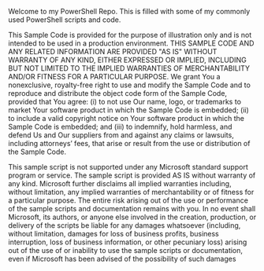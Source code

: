Welcome to my PowerShell Repo. This is filled with some of my commonly used PowerShell scripts and code.


This Sample Code is provided for the purpose of illustration only and is not intended to be used
in a production environment. THIS SAMPLE CODE AND ANY RELATED INFORMATION ARE PROVIDED "AS IS"
WITHOUT WARRANTY OF ANY KIND, EITHER EXPRESSED OR IMPLIED, INCLUDING BUT NOT LIMITED TO THE IMPLIED
WARRANTIES OF MERCHANTABILITY AND/OR FITNESS FOR A PARTICULAR PURPOSE. We grant You a nonexclusive,
royalty-free right to use and modify the Sample Code and to reproduce and distribute the object code
form of the Sample Code, provided that You agree: (i) to not use Our name, logo, or trademarks to
market Your software product in which the Sample Code is embedded; (ii) to include a valid copyright
notice on Your software product in which the Sample Code is embedded; and (iii) to indemnify, hold
harmless, and defend Us and Our suppliers from and against any claims or lawsuits, including attorneys’
fees, that arise or result from the use or distribution of the Sample Code.

This sample script is not supported under any Microsoft standard support program or service.
The sample script is provided AS IS without warranty of any kind. Microsoft further disclaims
all implied warranties including, without limitation, any implied warranties of merchantability
or of fitness for a particular purpose. The entire risk arising out of the use or performance of
the sample scripts and documentation remains with you. In no event shall Microsoft, its authors,
or anyone else involved in the creation, production, or delivery of the scripts be liable for any
damages whatsoever (including, without limitation, damages for loss of business profits, business
interruption, loss of business information, or other pecuniary loss) arising out of the use of or
inability to use the sample scripts or documentation, even if Microsoft has been advised of the
possibility of such damages
